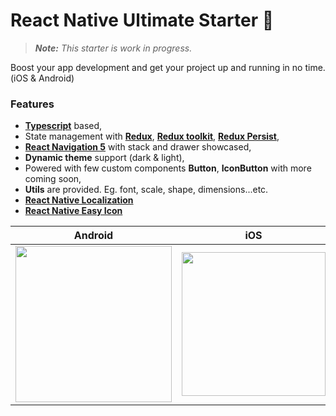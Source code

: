 # React Native Ultimate Starter 🎉
>*<b>Note:</b> This starter is work in progress.*

Boost your app development and get your project up and running in no time. (iOS & Android)

### Features



*  <b>[Typescript](https://github.com/microsoft/TypeScript)</b> based,
* State management with <b>[Redux](https://redux.js.org/introduction/getting-started)</b>, <b>[Redux toolkit](https://redux-toolkit.js.org/introduction/quick-start)</b>, <b>[Redux Persist](https://github.com/rt2zz/redux-persist)</b>,
* <b>[React Navigation 5](https://reactnavigation.org/docs/getting-started)</b> with stack and drawer showcased,
* <b>Dynamic theme</b> support (dark & light),
* Powered with few custom components <b>Button</b>, <b>IconButton</b> with more coming soon,
* <b>Utils</b> are provided. Eg. font, scale, shape, dimensions...etc.
* <b>[React Native Localization](https://github.com/stefalda/ReactNativeLocalization)</b>
* <b>[React Native Easy Icon](https://github.com/NewBieBR/react-native-easy-icon)</b>


| Android                       | iOS                          |
| ----------------------------- | ----------------------------------- | 
| <img src="https://i.imgur.com/gCw3hZ1.gif" width="250" /> | <img src="https://i.imgur.com/cGFKBjW.gif" width="230" /> | 
